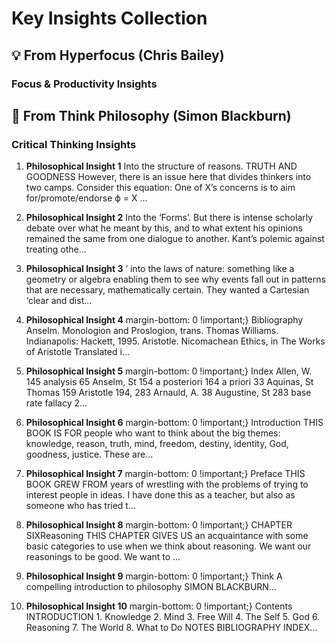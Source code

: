# Key Insights Collection

## 💡 From Hyperfocus (Chris Bailey)

### Focus & Productivity Insights

## 🤔 From Think Philosophy (Simon Blackburn)

### Critical Thinking Insights
1. **Philosophical Insight 1**
   Into the structure of reasons. TRUTH AND GOODNESS However, there is an issue here that divides thinkers into two camps. Consider this equation: One of X’s concerns is to aim for/promote/endorse ϕ = X ...

2. **Philosophical Insight 2**
   Into the ‘Forms’. But there is intense scholarly debate over what he meant by this, and to what extent his opinions remained the same from one dialogue to another. Kant’s polemic against treating othe...

3. **Philosophical Insight 3**
   ’ into the laws of nature: something like a geometry or algebra enabling them to see why events fall out in patterns that are necessary, mathematically certain. They wanted a Cartesian ‘clear and dist...

4. **Philosophical Insight 4**
   margin-bottom: 0 !important;} Bibliography Anselm. Monologion and Proslogion, trans. Thomas Williams. Indianapolis: Hackett, 1995. Aristotle. Nicomachean Ethics, in The Works of Aristotle Translated i...

5. **Philosophical Insight 5**
   margin-bottom: 0 !important;} Index Allen, W. 145 analysis 65 Anselm, St 154 a posteriori 164 a priori 33 Aquinas, St Thomas 159 Aristotle 194, 283 Arnauld, A. 38 Augustine, St 283 base rate fallacy 2...

6. **Philosophical Insight 6**
   margin-bottom: 0 !important;} Introduction THIS BOOK IS FOR people who want to think about the big themes: knowledge, reason, truth, mind, freedom, destiny, identity, God, goodness, justice. These are...

7. **Philosophical Insight 7**
   margin-bottom: 0 !important;} Preface THIS BOOK GREW FROM years of wrestling with the problems of trying to interest people in ideas. I have done this as a teacher, but also as someone who has tried t...

8. **Philosophical Insight 8**
   margin-bottom: 0 !important;} CHAPTER SIXReasoning THIS CHAPTER GIVES US an acquaintance with some basic categories to use when we think about reasoning. We want our reasonings to be good. We want to ...

9. **Philosophical Insight 9**
   margin-bottom: 0 !important;} Think A compelling introduction to philosophy SIMON BLACKBURN...

10. **Philosophical Insight 10**
   margin-bottom: 0 !important;} Contents INTRODUCTION 1. Knowledge 2. Mind 3. Free Will 4. The Self 5. God 6. Reasoning 7. The World 8. What to Do NOTES BIBLIOGRAPHY INDEX...

